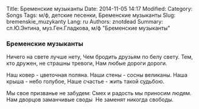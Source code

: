 Title: Бременские музыканты
Date: 2014-11-05 14:17
Modified: 
Category: Songs
Tags: м/ф, детские песенки, Бременские музыканты
Slug: bremenskie_muzykanty
Lang: ru
Authors: znotdead
Summary: сл.Ю.Энтина, муз.Ген.Гладкова, м/ф "Бременские музыканты"

### Бременские музыканты

Ничего на свете лучше нету,
Чем бродить друзьям по белу свету.
Тем, кто дружен, не страшны тревоги,
Нам любые дороги дороги.

Наш ковер - цветочная поляна.
Наши стены - сосны великаны.
Наша крыша - небо голубое,
Наше счастье - жить такой судьбою.

Мы свое призванье не забудем:
Смех и радость мы приносим людям.
Нам дворцов заманчивые своды 
Не заменят никогда свободы.
